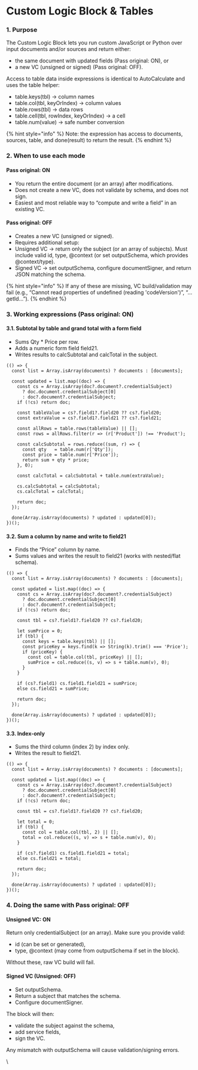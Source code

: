 # Custom Logic Block & Tables

### 1. Purpose

The Custom Logic Block lets you run custom JavaScript or Python over input documents and/or sources and return either:

* the same document with updated fields (Pass original: ON), or
* a new VC (unsigned or signed) (Pass original: OFF).

Access to table data inside expressions is identical to AutoCalculate and uses the table helper:

* table.keys(tbl) → column names
* table.col(tbl, keyOrIndex) → column values
* table.rows(tbl) → data rows
* table.cell(tbl, rowIndex, keyOrIndex) → a cell
* table.num(value) → safe number conversion

{% hint style="info" %}
Note: the expression has access to documents, sources, table, and done(result) to return the result.
{% endhint %}

### 2. When to use each mode

#### Pass original: ON

* You return the entire document (or an array) after modifications.
* Does not create a new VC, does not validate by schema, and does not sign.
* Easiest and most reliable way to “compute and write a field” in an existing VC.

#### Pass original: OFF

* Creates a new VC (unsigned or signed).
* Requires additional setup:
* Unsigned VC → return only the subject (or an array of subjects). Must include valid id, type, @context (or set outputSchema, which provides @context/type).
* Signed VC → set outputSchema, configure documentSigner, and return JSON matching the schema.

{% hint style="info" %}
If any of these are missing, VC build/validation may fail (e.g., “Cannot read properties of undefined (reading 'codeVersion')”, “…getId…”).
{% endhint %}

### 3. Working expressions (Pass original: ON)

#### 3.1. Subtotal by table and grand total with a form field

* Sums Qty \* Price per row.
* Adds a numeric form field field21.
* Writes results to calcSubtotal and calcTotal in the subject.

```
(() => {
  const list = Array.isArray(documents) ? documents : [documents];

  const updated = list.map((doc) => {
    const cs = Array.isArray(doc?.document?.credentialSubject)
      ? doc.document.credentialSubject[0]
      : doc?.document?.credentialSubject;
    if (!cs) return doc;

    const tableValue = cs?.field1?.field20 ?? cs?.field20;
    const extraValue = cs?.field1?.field21 ?? cs?.field21;

    const allRows = table.rows(tableValue) || [];
    const rows = allRows.filter(r => (r['Product']) !== 'Product');

    const calcSubtotal = rows.reduce((sum, r) => {
      const qty   = table.num(r['Qty']);
      const price = table.num(r['Price']);
      return sum + qty * price;
    }, 0);

    const calcTotal = calcSubtotal + table.num(extraValue);

    cs.calcSubtotal = calcSubtotal;
    cs.calcTotal = calcTotal;

    return doc;
  });

  done(Array.isArray(documents) ? updated : updated[0]);
})();

```

#### 3.2. Sum a column by name and write to field21

* Finds the “Price” column by name.
* Sums values and writes the result to field21 (works with nested/flat schema).

```
(() => {
  const list = Array.isArray(documents) ? documents : [documents];

  const updated = list.map((doc) => {
    const cs = Array.isArray(doc?.document?.credentialSubject)
      ? doc.document.credentialSubject[0]
      : doc?.document?.credentialSubject;
    if (!cs) return doc;

    const tbl = cs?.field1?.field20 ?? cs?.field20;

    let sumPrice = 0;
    if (tbl) {
      const keys = table.keys(tbl) || [];
      const priceKey = keys.find(k => String(k).trim() === 'Price');
      if (priceKey) {
        const col = table.col(tbl, priceKey) || [];
        sumPrice = col.reduce((s, v) => s + table.num(v), 0);
      }
    }

    if (cs?.field1) cs.field1.field21 = sumPrice;
    else cs.field21 = sumPrice;

    return doc;
  });

  done(Array.isArray(documents) ? updated : updated[0]);
})();

```

#### 3.3. Index-only

* Sums the third column (index 2) by index only.
* Writes the result to field21.

```
(() => {
  const list = Array.isArray(documents) ? documents : [documents];

  const updated = list.map((doc) => {
    const cs = Array.isArray(doc?.document?.credentialSubject)
      ? doc.document.credentialSubject[0]
      : doc?.document?.credentialSubject;
    if (!cs) return doc;

    const tbl = cs?.field1?.field20 ?? cs?.field20;

    let total = 0;
    if (tbl) {
      const col = table.col(tbl, 2) || [];
      total = col.reduce((s, v) => s + table.num(v), 0);
    }

    if (cs?.field1) cs.field1.field21 = total;
    else cs.field21 = total;

    return doc;
  });

  done(Array.isArray(documents) ? updated : updated[0]);
})();

```

### 4. Doing the same with Pass original: OFF

#### Unsigned VC: ON

Return only credentialSubject (or an array). Make sure you provide valid:

* id (can be set or generated),
* type, @context (may come from outputSchema if set in the block).

Without these, raw VC build will fail.

#### Signed VC (Unsigned: OFF)

* Set outputSchema.
* Return a subject that matches the schema.
* Configure documentSigner.

The block will then:

* validate the subject against the schema,
* add service fields,
* sign the VC.

Any mismatch with outputSchema will cause validation/signing errors.

\

